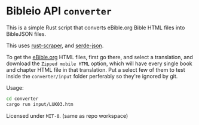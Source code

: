 # Bibleio API `converter`

This is a simple Rust script that converts eBible.org Bible HTML files into BibleJSON files.

This uses [rust-scraper](https://github.com/rust-scraper/scraper), and [serde-json](https://github.com/serde-rs/json).

To get the [eBible.org](https://ebible.org) HTML files, first go there, and select a translation, and download the `Zipped mobile HTML` option, which will have every single book and chapter HTML file in that translation. Put a select few of them to test inside the `converter/input` folder perferably so they're ignored by git.

Usage:
```bash
cd converter
cargo run input/LUK03.htm
```

Licensed under `MIT-0`. (same as repo workspace)
